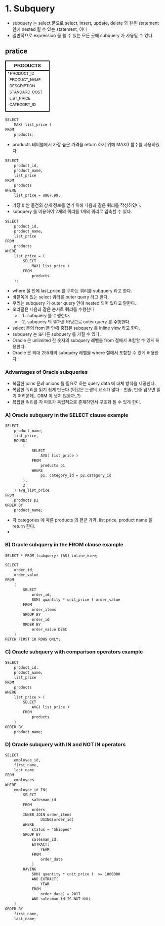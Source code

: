 # 1. Subquery

- subquery 는 select 문으로 select, insert, update, delete 와 같은 statement 안에 nested 될 수 있는 statement, 이다
- 일반적으로 expression 을 쓸 수 있는 모든 곳에 subquery 가 사용될 수 있다.

## pratice
![products.png](..%2F..%2Fimages_erd%2Fproducts.png)

```oracle-sql
SELECT
    MAX( list_price )
FROM
    products;
```
- products 테이블에서 가장 높은 가격을 return 하기 위해 MAX() 함수를 사용하였다.

```oracle-sql
SELECT
    product_id,
    product_name,
    list_price
FROM
    products
WHERE
    list_price = 8867.99;
```
- 가장 비싼 물건의 상세 정보를 얻기 위해 다음과 같은 쿼리를 작성하였다.
- subquery 를 이용하여 2개의 쿼리를 1개의 쿼리로 압축할 수 있다.

```oracle-sql
SELECT
    product_id,
    product_name,
    list_price
FROM
    products
WHERE
    list_price = (
        SELECT
            MAX( list_price )
        FROM
            products
    );
```
- where 절 안에 last_price 를 구하는 쿼리를 subquery 라고 한다.
- 바깥쪽에 있는 select 쿼리를 outer query 라고 한다.
- 우리는 subquery 가 outer query 안에 nested 되어 있다고 말한다.
- 오라클은 다음과 같은 순서로 쿼리를 수행한다
    - 1. subquery 를 수행한다.
    - 2. subquery 의 결과를 바탕으로 outer query 를 수행한다.
- select 문의 from 문 안에 중첩된 subquery 를 inline view 라고 한다.
- subquery 는 또다른 subquery 를 가질 수 있다.
- Oracle 은 unlimited 한 숫자의 subquery 레벨을 from 절에서 포함할 수 있게 허용한다.
- Oracle 은 최대 255개의 subquery 레벨을 where 절에서 포함할 수 있게 허용한다.

### Advantages of Oracle subqueries
- 복잡한 joins 문과 unions 를 필요로 하는 query data 에 대체 방식을 제공한다.
- 복잡한 쿼리를 읽기 쉽게 만든다.(이것은 논쟁의 요소가 많다 - 천줄, 만줄 넘으면 읽기 어려운데.. ORM 이 낫지 않을까..?)
- 복잡한 쿼리를 각 파트가 독립적으로 존재하면서 구조화 될 수 있게 한다.

### A) Oracle subquery in the SELECT clause example
```oracle-sql
SELECT
    product_name,
    list_price,
    ROUND(
        (
            SELECT
                AVG( list_price )
            FROM
                products p1
            WHERE
                p1. category_id = p2.category_id
        ),
        2
    ) avg_list_price
FROM
    products p2
ORDER BY
    product_name;
```
- 각 categories 에 따른 products 의 편균 가격, list price, product name 을 return 한다.
- 


### B) Oracle subquery in the FROM clause example
```oracle-sql
SELECT * FROM (subquery) [AS] inline_view;
```
```oracle-sql
SELECT
    order_id,
    order_value
FROM
    (
        SELECT
            order_id,
            SUM( quantity * unit_price ) order_value
        FROM
            order_items
        GROUP BY
            order_id
        ORDER BY
            order_value DESC
    )
FETCH FIRST 10 ROWS ONLY; 
```

### C) Oracle subquery with comparison operators example
```oracle-sql
SELECT
    product_id,
    product_name,
    list_price
FROM
    products
WHERE
    list_price > (
        SELECT
            AVG( list_price )
        FROM
            products
    )
ORDER BY
    product_name;
```

### D) Oracle subquery with IN and NOT IN operators
```oracle-sql
SELECT
    employee_id,
    first_name,
    last_name
FROM
    employees
WHERE
    employee_id IN(
        SELECT
            salesman_id
        FROM
            orders
        INNER JOIN order_items
                USING(order_id)
        WHERE
            status = 'Shipped'
        GROUP BY
            salesman_id,
            EXTRACT(
                YEAR
            FROM
                order_date
            )
        HAVING
            SUM( quantity * unit_price )  >= 1000000  
            AND EXTRACT(
                YEAR
            FROM
                order_date) = 2017
            AND salesman_id IS NOT NULL
    )
ORDER BY
    first_name,
    last_name;
```